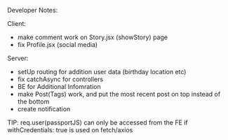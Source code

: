Developer Notes:

Client:
- make comment work on Story.jsx (showStory) page 
- fix Profile.jsx (social media)


Server:
- setUp routing for addition user data (birthday location etc)
- fix catchAsync for controllers
- BE for Additional Infomration
- make Post(Tags) work, and put the most recent post on top instead of the bottom
- create notification

TIP:
req.user(passportJS) can only be accessed from the FE if withCredentials: true is used on fetch/axios
